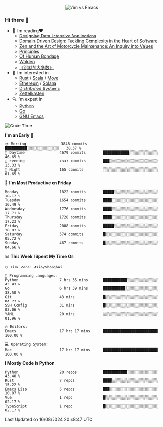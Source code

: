 <p align="center">
    <img src="https://gist.githubusercontent.com/coldnight/e696baffb094e71c96cb302118878eae/raw/40ea5053a6f66cc65f90f437e4173497da225958/banner.gif" alt="Vim vs Emacs" />
</p>

### Hi there 👋

- 📖 I'm reading❤️
    + [Designing Data-Intensive Applications](https://www.oreilly.com/library/view/designing-data-intensive-applications/9781491903063/)
    + [Domain-Driven Design: Tackling Complexity in the Heart of Software](https://www.dddcommunity.org/book/evans_2003/)
    + [Zen and the Art of Motorcycle Maintenance: An Inquiry into Values](https://en.wikipedia.org/wiki/Zen_and_the_Art_of_Motorcycle_Maintenance)
    + [Principles](https://www.principles.com/)
    + [Of Human Bondage](https://en.wikipedia.org/wiki/Of_Human_Bondage)
    + [Walden](https://en.wikipedia.org/wiki/Walden)
    + [《沉默的大多数》](https://en.wikipedia.org/wiki/Silent_majority)
- 🌱 I'm interested in
    + [Rust](https://www.rust-lang.org/) / [Scala](https://www.scala-lang.org/) / [Move](https://github.com/move-language/move/)
    + [Ethereum](https://ethereum.org/en/) / [Solana](https://solana.com/)
	+ [Distributed Systems](https://www.linuxzen.com/notes/topics/20200320174417_%E5%88%86%E5%B8%83%E5%BC%8F/)
	+ [Zettelkasten](https://www.linuxzen.com/notes/notes/20220120080920-slip_box/)
- 🔍 I'm expert in
    + [Python](https://www.python.org/)
    + [Go](https://go.dev/)
    + [GNU Emacs](https://www.gnu.org/software/emacs/)

<!--START_SECTION:waka-->
![Code Time](http://img.shields.io/badge/Code%20Time-3%2C118%20hrs%2050%20mins-blue)

**I'm an Early 🐤** 

```text
🌞 Morning                3848 commits        ██████████░░░░░░░░░░░░░░░   38.37 % 
🌆 Daytime                4679 commits        ████████████░░░░░░░░░░░░░   46.65 % 
🌃 Evening                1337 commits        ███░░░░░░░░░░░░░░░░░░░░░░   13.33 % 
🌙 Night                  165 commits         ░░░░░░░░░░░░░░░░░░░░░░░░░   01.65 % 
```
📅 **I'm Most Productive on Friday** 

```text
Monday                   1822 commits        █████░░░░░░░░░░░░░░░░░░░░   18.17 % 
Tuesday                  1654 commits        ████░░░░░░░░░░░░░░░░░░░░░   16.49 % 
Wednesday                1776 commits        ████░░░░░░░░░░░░░░░░░░░░░   17.71 % 
Thursday                 1728 commits        ████░░░░░░░░░░░░░░░░░░░░░   17.23 % 
Friday                   2008 commits        █████░░░░░░░░░░░░░░░░░░░░   20.02 % 
Saturday                 574 commits         █░░░░░░░░░░░░░░░░░░░░░░░░   05.72 % 
Sunday                   467 commits         █░░░░░░░░░░░░░░░░░░░░░░░░   04.66 % 
```


📊 **This Week I Spent My Time On** 

```text
🕑︎ Time Zone: Asia/Shanghai

💬 Programming Languages: 
Python                   7 hrs 35 mins       ███████████░░░░░░░░░░░░░░   43.92 % 
Go                       6 hrs 39 mins       ██████████░░░░░░░░░░░░░░░   38.50 % 
Git                      43 mins             █░░░░░░░░░░░░░░░░░░░░░░░░   04.23 % 
SSH Config               31 mins             █░░░░░░░░░░░░░░░░░░░░░░░░   03.06 % 
YAML                     20 mins             ░░░░░░░░░░░░░░░░░░░░░░░░░   01.96 % 

🔥 Editors: 
Emacs                    17 hrs 17 mins      █████████████████████████   100.00 % 

💻 Operating System: 
Mac                      17 hrs 17 mins      █████████████████████████   100.00 % 
```

**I Mostly Code in Python** 

```text
Python                   20 repos            ███████████░░░░░░░░░░░░░░   43.48 % 
Rust                     7 repos             ████░░░░░░░░░░░░░░░░░░░░░   15.22 % 
Emacs Lisp               5 repos             ███░░░░░░░░░░░░░░░░░░░░░░   10.87 % 
Vue                      1 repo              █░░░░░░░░░░░░░░░░░░░░░░░░   02.17 % 
TypeScript               1 repo              █░░░░░░░░░░░░░░░░░░░░░░░░   02.17 % 
```




 Last Updated on 16/08/2024 20:48:47 UTC
<!--END_SECTION:waka-->
